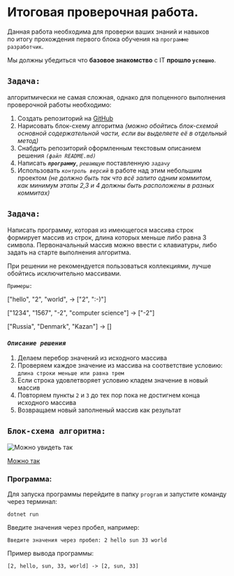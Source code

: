 # Итоговая проверочная работа. #

Данная работа необходима для&nbsp;проверки ваших знаний и&nbsp;навыков по&nbsp;итогу прохождения первого блока обучения на&nbsp;`программе разработчик`.

Мы должны убедиться что&nbsp;__базовое знакомство__ с&nbsp;IT __прошло&nbsp;`успешно`__.

## `Задача:` ##
 алгоритмически не&nbsp;самая сложная, однако для&nbsp;полценного выполнения проверочной работы необходимо:
1.	Создать репозиторий на&nbsp;[GitHub](https://github.com/)
2.	Нарисовать блок-схему алгоритма *(можно обойтись блок-схемой основной содержательной части, если вы&nbsp;выделяете её&nbsp;в отдельный метод)*
3.	Снабдить репозиторий оформленным текстовым описанием решения *`(файл README.md)`*
4.	Написать __*`программу`*__, *`решающую`* поставленную *`задачу`*
5.	Использовать *`контроль версий`* в&nbsp;работе над&nbsp;этим небольшим проектом *(не&nbsp;должно быть так что&nbsp;всё залито одним коммитом, как&nbsp;минимум этапы 2,3 и&nbsp;4 должны&nbsp;быть расположены в&nbsp;разных коммитах)*

## `Задача:` ## 
Написать программу, которая из имеющегося массива строк формирует массив из строк, длина которых меньше либо равна 3 символа. Первоначальный массив можно ввести с клавиатуры, либо задать на старте выполнения алгоритма. 

При решении не рекомендуется пользоваться коллекциями, лучше обойтись исключительно массивами.

`Примеры:`

["hello", "2", "world", -> ["2", ":-)"]

["1234", "1567", "-2", "computer science"] -> ["-2"]

["Russia", "Denmark", "Kazan"] -> []

### *`Описание решения`* ###
1. Делаем перебор значений из исходного массива
2. Проверяем каждое значение из массива на соответствие условию: `длина строки меньше или равна трем`
3. Если строка удовлетворяет условию кладем значение в новый массив
4. Повторяем пункты `2` и `3` до тех пор пока не достигнем конца исходного массива
5. Возвращаем новый заполненый массив как результат

## `Блок-схема алгоритма:`
![Можно увидеть так](2022-11-30_11-30-00.png)

[Можно так]()

### Программа:
Для запуска программы перейдите в папку `program` и&nbsp;запустите команду через терминал:
```
dotnet run 
```
Введите значения через пробел, например:
```
Введите значения через пробел: 2 hello sun 33 world
```
Пример вывода программы:
```
[2, hello, sun, 33, world] -> [2, sun, 33]
```



